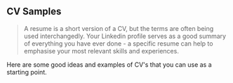 ## CV Samples

>A resume is a short version of a CV, but the terms are often being used interchangedly. Your Linkedin profile serves as a good summary of everything you have ever done - a specific resume can help to emphasise your most relevant skills and experiences.

Here are some good ideas and examples of CV's that you can use as a starting point.
